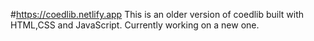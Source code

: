 #https://coedlib.netlify.app
This is an older version of coedlib built with HTML,CSS and JavaScript.
Currently working on a new one.
